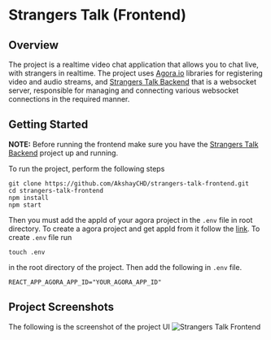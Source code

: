 # Strangers Talk (Frontend)

## Overview
The project is a realtime video chat application that allows you to chat live, with strangers in realtime. The project uses [Agora.io](https://www.agora.io/en/)
libraries for registering video and audio streams, and [Strangers Talk Backend](https://github.com/AkshayCHD/strangers-talk-backend) that is a websocket server, responsible for managing and connecting various websocket connections in the required manner.

## Getting Started

**NOTE:** Before running the frontend make sure you have the [Strangers Talk Backend](https://github.com/AkshayCHD/strangers-talk-backend) project up and running.
   
To run the project, perform the following steps

```
git clone https://github.com/AkshayCHD/strangers-talk-frontend.git
cd strangers-talk-frontend
npm install
npm start
```

Then you must add the appId of your agora project in the `.env` file in root directory. To create a agora project and get appId from it follow the [link](https://docs.agora.io/en/Agora%20Platform/manage_projects?platform=All%20Platforms).
To create `.env` file run
```
touch .env
``` 
in the root directory of the project. Then add the following in `.env` file.
```
REACT_APP_AGORA_APP_ID="YOUR_AGORA_APP_ID"
```

## Project Screenshots
The following is the screenshot of the project UI
![Strangers Talk Frontend](https://drive.google.com/uc?export=view&id=1IVii_mGY7urpax-BhcuM4mXAEutDGJRE)
